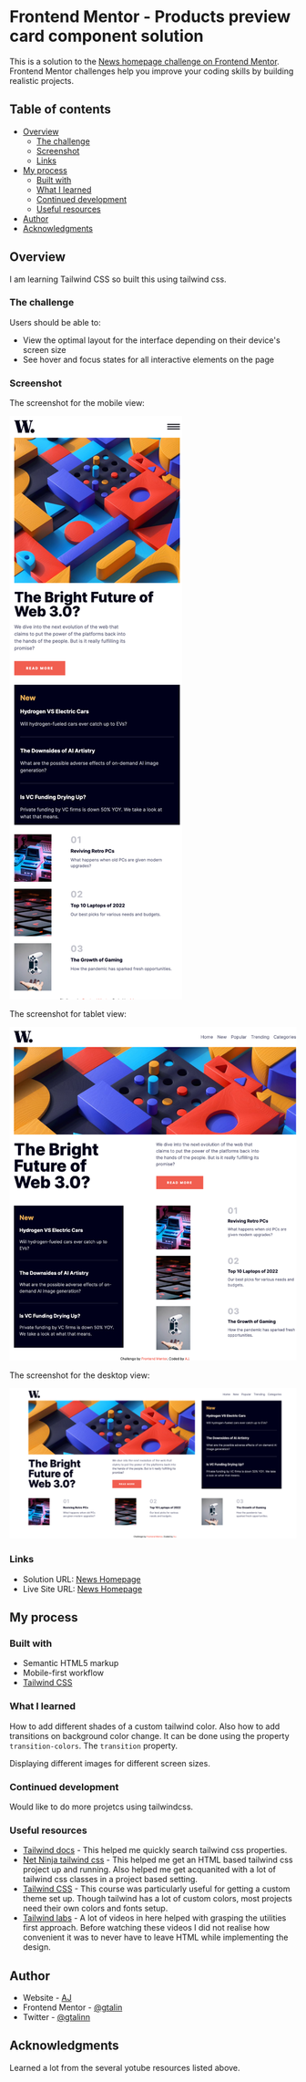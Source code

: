 # Frontend Mentor - Products preview card component solution

This is a solution to the [News homepage challenge on Frontend Mentor](https://www.frontendmentor.io/challenges/news-homepage-H6SWTa1MFl). Frontend Mentor challenges help you improve your coding skills by building realistic projects.

## Table of contents

- [Overview](#overview)
  - [The challenge](#the-challenge)
  - [Screenshot](#screenshot)
  - [Links](#links)
- [My process](#my-process)
  - [Built with](#built-with)
  - [What I learned](#what-i-learned)
  - [Continued development](#continued-development)
  - [Useful resources](#useful-resources)
- [Author](#author)
- [Acknowledgments](#acknowledgments)

## Overview

I am learning Tailwind CSS so built this using tailwind css.

### The challenge

Users should be able to:

- View the optimal layout for the interface depending on their device's screen size
- See hover and focus states for all interactive elements on the page

### Screenshot

The screenshot for the mobile view:

![](./screenshot-mobile.png)

The screenshot for tablet view:

![](./screenshot-tablet.png)

The screenshot for the desktop view:

![](./screenshot-desktop.png)

### Links

- Solution URL: [News Homepage](https://github.com/gtalin/front-end-mentor/news-homepage)
- Live Site URL: [News Homepage](https://gtalin.github.io/front-end-mentor/news-homepage)

## My process

### Built with

- Semantic HTML5 markup
- Mobile-first workflow
- [Tailwind CSS](https://tailwindcss.com/)

### What I learned

How to add different shades of a custom tailwind color. Also how to add transitions on background color change. It can be done using the property `transition-colors`. The `transition` property.

Displaying different images for different screen sizes.

### Continued development

Would like to do more projetcs using tailwindcss.

### Useful resources

- [Tailwind docs](https://tailwindcss.com/) - This helped me quickly search tailwind css properties.
- [Net Ninja tailwind css](https://www.youtube.com/playlist?list=PL4cUxeGkcC9gpXORlEHjc5bgnIi5HEGhw) - This helped me get an HTML based tailwind css project up and running. Also helped me get acquanited with a lot of tailwind css classes in a project based setting.
- [Tailwind CSS](https://www.youtube.com/watch?v=lCxcTsOHrjo&t=360s) - This course was particularly useful for getting a custom theme set up. Though tailwind has a lot of custom colors, most projects need their own colors and fonts setup.
- [Tailwind labs](https://www.youtube.com/tailwindlabs) - A lot of videos in here helped with grasping the utilities first approach. Before watching these videos I did not realise how convenient it was to never have to leave HTML while implementing the design.

## Author

- Website - [AJ](https://github.com/gtalin)
- Frontend Mentor - [@gtalin](https://www.frontendmentor.io/profile/gtalin)
- Twitter - [@gtalinn](https://twitter.com/gtalinn)

## Acknowledgments

Learned a lot from the several yotube resources listed above.
